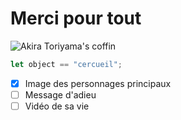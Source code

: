 # Merci pour tout
![Akira Toriyama's coffin](https://tse2.mm.bing.net/th?id=OIF.aT0VSarRlrqdYUjLsqvJXw&pid=Api&P=0&h=180)
```javascript
let object == "cercueil";
```
- [x] Image des personnages principaux
- [ ] Message d'adieu
- [ ] Vidéo de sa vie
